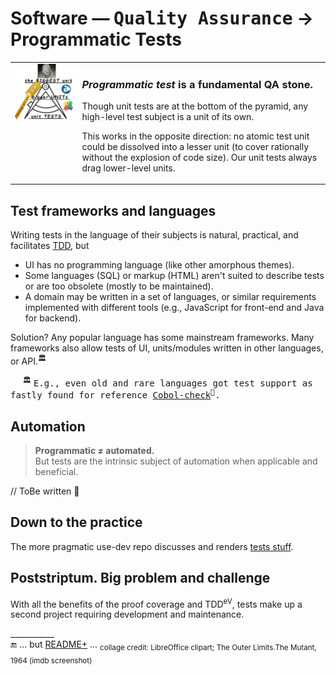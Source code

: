 # Software &mdash; <samp>Quality Assurance</samp> &rarr; Programmatic Tests

<table><tr valign="top"><td><picture><img width="400px" alt="&nbsp;Software tests pyramid" src="../../../_rsc/_img/illus/tests/test_pyramid-deco-750px.jpg"></picture></td><td>
  <h3><i>Programmatic test</i> is a fundamental QA stone.</h3>
  <p>Though unit tests are at the bottom of the pyramid, any high-level test subject is a unit of its own.</p>
  <p>This works in the opposite direction: no atomic test unit could be dissolved into a lesser unit (to cover rationally without the explosion of code size). 
  Our unit tests always drag lower-level units.</p>
</td></tr></table>

## Test frameworks and languages

Writing tests in the language of their subjects is natural, practical, and facilitates [TDD](../asDrive), but

- UI has no programming language (like other amorphous themes).
- Some languages (SQL) or markup (HTML) aren't suited to describe tests or are too obsolete (mostly to be maintained).
- A domain may be written in a set of languages, or similar requirements implemented with different tools (e.g., JavaScript for front-end and Java for backend).

Solution? Any popular language has some mainstream frameworks. Many frameworks also allow tests of UI, units/modules written in other languages, or API.<sup>🏛️</sup>

&nbsp; &nbsp; &nbsp;<sup>🏛️</sup> <samp> E.g., even old and rare languages got test support as fastly found for reference [Cobol-check](https://github.com/openmainframeproject/cobol-check)<sup>🔗</sup>.</samp>

## Automation

<blockquote><b>Programmatic ≠ automated.</b><br />But tests are the intrinsic subject of automation when applicable and beneficial.</blockquote>

// ToBe written 🚧

## Down to the practice

The more pragmatic use-dev repo discusses and renders [tests stuff](https://github.com/Kyriosity/use-dev/tree/main/README+/tests).

## Poststriptum. Big problem and challenge

With all the benefits of the proof coverage and TDD<sup>eV</sup>, tests make up a second project requiring development and maintenance. 

\___________\
🔚 ... but [README+](README+) ... <sub>collage credit: LibreOffice clipart; The Outer Limits.The&nbsp;Mutant, 1964 (imdb screenshot)</sub>
